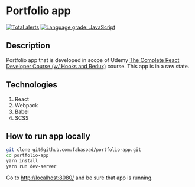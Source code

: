 # Portfolio app

[![Total alerts](https://img.shields.io/lgtm/alerts/g/fabasoad/portfolio-app.svg?logo=lgtm&logoWidth=18)](https://lgtm.com/projects/g/fabasoad/portfolio-app/alerts/) [![Language grade: JavaScript](https://img.shields.io/lgtm/grade/javascript/g/fabasoad/portfolio-app.svg?logo=lgtm&logoWidth=18)](https://lgtm.com/projects/g/fabasoad/portfolio-app/context:javascript)

## Description

Portfolio app that is developed in scope of Udemy [The Complete React Developer Course (w/ Hooks and Redux)](https://www.udemy.com/course/react-2nd-edition/) course. This app is in a raw state.

## Technologies

1. React
2. Webpack
3. Babel
4. SCSS

## How to run app locally

```bash
git clone git@github.com:fabasoad/portfolio-app.git
cd portfolio-app
yarn install
yarn run dev-server
```

Go to <http://localhost:8080/> and be sure that app is running.
